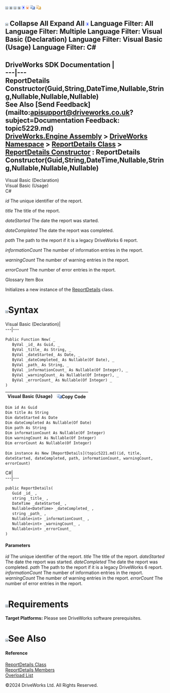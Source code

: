 ![](dotnetimages/collapse.gif) ![](dotnetimages/expand.gif) ![](dotnetimages/collapse.gif) ![](dotnetimages/expand.gif) ![](dotnetimages/drpdown.gif) ![](dotnetimages/drpdown_orange.gif) ![](dotnetimages/copycode.gif) ![](dotnetimages/copycodeHighlight.gif)

![](dotnetimages/collapse.gif) Collapse All Expand All ![](dotnetimages/drpdown.gif) Language Filter: All  Language Filter: Multiple  Language Filter: Visual Basic (Declaration) Language Filter: Visual Basic (Usage) Language Filter: C#  
---  
DriveWorks SDK Documentation  |   
---|---  
ReportDetails Constructor(Guid,String,DateTime,Nullable<DateTime>,String,Nullable<Int32>,Nullable<Int32>,Nullable<Int32>)   
See Also [Send Feedback](mailto:apisupport@driveworks.co.uk?subject=Documentation Feedback: topic5229.md)  
[DriveWorks.Engine Assembly](topic2156.md) > [DriveWorks Namespace](topic2159.md) > [ReportDetails Class](topic5221.md) > [ReportDetails Constructor](topic5227.md) : ReportDetails Constructor(Guid,String,DateTime,Nullable<DateTime>,String,Nullable<Int32>,Nullable<Int32>,Nullable<Int32>)  
---  
  
Visual Basic (Declaration)    
Visual Basic (Usage)    
C# 

_id_
    The unique identifier of the report.

_title_
    The title of the report.

_dateStarted_
    The date the report was started.

_dateCompleted_
    The date the report was completed.

_path_
    The path to the report if it is a legacy DriveWorks 6 report.

_informationCount_
    The number of information entries in the report.

_warningCount_
    The number of warning entries in the report.

_errorCount_
    The number of error entries in the report.

Glossary Item Box

Initializes a new instance of the [ReportDetails](topic5221.md) class. 

# ![](dotnetimages/collapse.gif)Syntax

Visual Basic (Declaration)|   
---|---  
      
    
    Public Function New( _
       ByVal _id_ As Guid, _
       ByVal _title_ As String, _
       ByVal _dateStarted_ As Date, _
       ByVal _dateCompleted_ As Nullable(Of Date), _
       ByVal _path_ As String, _
       ByVal _informationCount_ As Nullable(Of Integer), _
       ByVal _warningCount_ As Nullable(Of Integer), _
       ByVal _errorCount_ As Nullable(Of Integer) _
    )  
  
Visual Basic (Usage)| ![](dotnetimages/copycode.gif)Copy Code  
---|---  
      
    
    Dim id As Guid
    Dim title As String
    Dim dateStarted As Date
    Dim dateCompleted As Nullable(Of Date)
    Dim path As String
    Dim informationCount As Nullable(Of Integer)
    Dim warningCount As Nullable(Of Integer)
    Dim errorCount As Nullable(Of Integer)
     
    Dim instance As New [ReportDetails](topic5221.md)(id, title, dateStarted, dateCompleted, path, informationCount, warningCount, errorCount)  
  
C#|   
---|---  
      
    
    public ReportDetails( 
       Guid _id_ ,
       string _title_ ,
       DateTime _dateStarted_ ,
       Nullable<DateTime> _dateCompleted_ ,
       string _path_ ,
       Nullable<int> _informationCount_ ,
       Nullable<int> _warningCount_ ,
       Nullable<int> _errorCount_
    )  
  
#### Parameters

 _id_
    The unique identifier of the report.
_title_
    The title of the report.
_dateStarted_
    The date the report was started.
_dateCompleted_
    The date the report was completed.
_path_
    The path to the report if it is a legacy DriveWorks 6 report.
_informationCount_
    The number of information entries in the report.
_warningCount_
    The number of warning entries in the report.
_errorCount_
    The number of error entries in the report.

# ![](dotnetimages/collapse.gif)Requirements

**Target Platforms:** Please see DriveWorks software prerequisites.

# ![](dotnetimages/collapse.gif)See Also

#### Reference

[ReportDetails Class](topic5221.md)   
[ReportDetails Members](topic5222.md)   
[Overload List](topic5227.md)

©2024 DriveWorks Ltd. All Rights Reserved.

